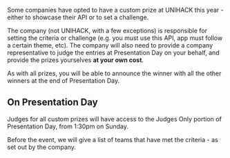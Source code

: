Some companies have opted to have a custom prize at UNIHACK this year - either
to showcase their API or to set a challenge.

The company (not UNIHACK, with a few exceptions) is responsible for setting the
criteria or challenge (e.g. you must use this API, app must follow a certain
theme, etc). The company will also need to provide a company representative to
judge the entries at Presentation Day on your behalf, and provide the prizes
yourselves **at your own cost**.

As with all prizes, you will be able to announce the winner with all the other
winners at the end of Presentation Day.

## On Presentation Day

Judges for all custom prizes will have access to the Judges Only portion of
Presentation Day, from 1:30pm on Sunday.

Before the event, we will give a list of teams that have met the criteria - as
set out by the company.
